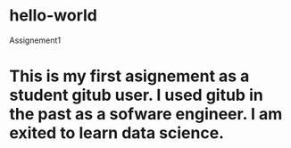 # hello-world
Assignement1
# This is my first asignement as a student gitub user. I used gitub in the past as a sofware engineer. I am exited to learn data science. 
